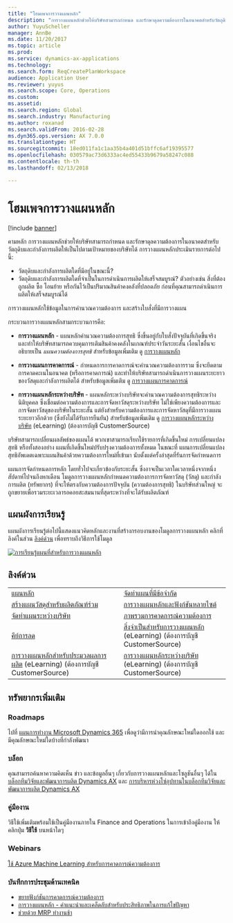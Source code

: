 ```yaml
---
title: "โฮมเพจการวางแผนหลัก"
description: "การวางแผนหลักช่วยให้บริษัทสามารถกำหนด และรักษาดุลความต้องการในอนาคตสำหรับวัตถุดิบและกำลังการผลิตให้เป็นไปตามเป้าหมายของบริษัทได้"
author: YuyuScheller
manager: AnnBe
ms.date: 11/20/2017
ms.topic: article
ms.prod: 
ms.service: dynamics-ax-applications
ms.technology: 
ms.search.form: ReqCreatePlanWorkspace
audience: Application User
ms.reviewer: yuyus
ms.search.scope: Core, Operations
ms.custom: 
ms.assetid: 
ms.search.region: Global
ms.search.industry: Manufacturing
ms.author: roxanad
ms.search.validFrom: 2016-02-28
ms.dyn365.ops.version: AX 7.0.0
ms.translationtype: HT
ms.sourcegitcommit: 18ed011fa1c1aa35b4a401d51bffc6af19395577
ms.openlocfilehash: 030579ac73d6333ac4ed55433b9679a58247c088
ms.contentlocale: th-th
ms.lasthandoff: 02/13/2018

---
```


# <a name="master-planning-home-page"></a>โฮมเพจการวางแผนหลัก

[!include [banner](../includes/banner.md)]

คามหลัก การวางแผนหลักช่วยให้บริษัทสามารถกำหนด และรักษาดุลความต้องการในอนาคตสำหรับวัตถุดิบและกำลังการผลิตให้เป็นไปตามเป้าหมายของบริษัทได้ การวางแผนหลักประเมินรายการต่อไปนี้: 

-  วัตถุดิบและกำลังการผลิตใดที่มีอยู่ในขณะนี้? 
-  วัตถุดิบและกำลังการผลิตใดที่จำเป็นในการดำเนินการผลิตให้เสร็จสมบูรณ์? ตัวอย่างเช่น สิ่งที่ต้องถูกผลิต ซื้อ โอนย้าย หรือกันไว้เป็นปริมาณสินค้าคงคลังที่ปลอดภัย ก่อนที่คุณสามารถดำเนินการผลิตให้เสร็จสมบูรณ์ได้

การวางแผนหลักใช้ข้อมูลในการคำนวณความต้องการ และสร้างใบสั่งที่มีการวางแผน

กระบวนการวางแผนหลักสามกระบวนการคือ:

-  **การวางแผนหลัก** - แผนหลักคำนวณความต้องการสุทธิ ซึ่งขึ้นอยู่กับใบสั่งปัจจุบันที่เกิดขึ้นจริง และทำให้บริษัทสามารถควบคุมการเติมสินค้าคงคลังในเกณฑ์ประจำวันระยะสั้น เงื่อนไขอื่นจะอธิบายเป็น *แผนความต้องการสุทธิ* สำหรับข้อมูลเพิ่มเติม ดู [การวางแผนหลัก](master-plans.md) 

-  **การวางแผนการคาดการณ์** - กำหนดการการคาดการณ์จะคำนวณความต้องการรวม ซึ่งจะยึดตามการคาดคะเนในอนาคต (หรือการคาดการณ์) และทำให้บริษัทสามารถดำเนินการวางแผนระยะยาวของวัสดุและกำลังการผลิตได้ สำหรับข้อมูลเพิ่มเติม ดู [การวางแผนการคาดการณ์](introduction-demand-forecasting.md) 

-  **การวางแผนหลักระหว่างบริษัท** - แผนหลักระหว่างบริษัทจะคำนวณความต้องการสุทธิระหว่างนิติบุคคล ซึ่งเชื่อมต่อความต้องการและการจัดหาวัสดุระหว่างบริษัท ไม่ใช่เพียงความต้องการและการจัดหาวัสดุของบริษัทในระยะสั้น แต่ยังสำหรับความต้องการและการจัดหาวัสดุที่มีการวางแผนระยะยาวอีกด้วย (ซึ่งยังไม่ได้รับการยืนยัน) สำหรับข้อมูลเพิ่มเติม ดู [การวางแผนหลักระหว่างบริษัท](https://mbspartner.microsoft.com/AX/CourseOverview/1276)  (eLearning) (ต้องการบัญชี CustomerSource) 

บริษัทสามารถเปลี่ยนผลลัพธ์ของแผนได้ พวกเขาสามารถเรียกใช้รายการที่เกิดขึ้นใหม่ การเปลี่ยนแปลงสุทธิ หรือทั้งสองอย่าง แผนที่เกิดขึ้นใหม่ปรับปรุงความต้องการทั้งหมด ในขณะที่ แผนการเปลี่ยนแปลงสุทธิอัพเดตเฉพาะแผนสินค้าด้วยความต้องการใหม่ที่เข้ามา นับตั้งแต่ครั้งล่าสุดที่รันการจัดกำหนดการ

แผนการจัดกำหนดการหลัก โดยทั่วไปจะเกี่ยวข้องกับระยะสั้น ซึ่งอาจเป็นเวลาใดเวลาหนึ่งจากหนึ่งสัปดาห์ไปจนถึงหกเดือน โมดูลการวางแผนหลักกำหนดความต้องการการจัดหาวัสดุ (วัสดุ) และกำลังการผลิต (ทรัพยากร) ที่จะให้ตรงกับความต้องการปัจจุบัน (ความต้องการสุทธิ) ในบริษัทส่วนใหญ่ จะถูกขยายเพื่อรวมระยะเวลารอคอยสะสมนานที่สุดระหว่างที่จะได้รับผลิตภัณฑ์

## <a name="learning-map"></a>แผนผังการเรียนรู้

แผนผังการเรียนรู้ต่อไปนี้แสดงแนวคิดหลักและงานที่สร้างกรอบงานของโมดูลการวางแผนหลัก คลิกที่ลิงค์ในส่วน [ลิงค์ด่วน](#quick-links) เพื่อทราบถึงวิธีการใช้โมดูล

[![การเรียนรู้แผนที่สำหรับการวางแผนหลัก](./media/master-planning-learning-map.png)](./media/master-planning-learning-map.png)

## <a name="quick-links"></a>ลิงค์ด่วน

|      |   |
|------|---|
|        [แผนหลัก](master-plans.md)       |     [จัดทำแผนที่มีข้อจำกัด](./tasks/constrained-plan.md)  |
| [สร้างแผนวัสดุสำหรับผลิตภัณฑ์ร่วม](./tasks/create-material-plan-co-products.md)   |  [การวางแผนหลักและฟังก์ชันหลายไซต์](master-plan-multisite-functionality.md)  |
| [จัดทำแผนระหว่างบริษัท](./tasks/create-intercompany-plan.md) | [ภาพรวมการคาดการณ์ความต้องการ](introduction-demand-forecasting.md)  | 
|[คีย์การลด](reduction-keys.md)| [สิ่งจำเป็นสำหรับการวางแผนหลัก](https://mbspartner.microsoft.com/AX/CourseOverview/1275) (eLearning) (ต้องการบัญชี CustomerSource)     |
|  [การวางแผนหลักสำหรับประมวลผลการผลิต](https://mbspartner.microsoft.com/D365E/CourseOverview/1514) (eLearning) (ต้องการบัญชี CustomerSource) | [การวางแผนหลักระหว่างบริษัท](https://mbspartner.microsoft.com/AX/CourseOverview/1276) (eLearning) (ต้องการบัญชี CustomerSource)|
                                  
## <a name="additional-resources"></a>ทรัพยากรเพิ่มเติม

### <a name="roadmaps"></a>Roadmaps
ไปที่ [แผนการทำงาน Microsoft Dynamics 365](https://roadmap.dynamics.com/) เพื่อดูว่ามีการนำคุณลักษณะใหม่ใดออกใช้ และมีคุณลักษณะใหม่ใดบ้างที่กำลังพัฒนา

### <a name="blogs"></a>บล็อก
คุณสามารถค้นหาความคิดเห็น ข่าว และข้อมูลอื่นๆ เกี่ยวกับการวางแผนหลักและโซลูชันอื่นๆ ได้ใน [บล็อกทีมวิจัยและพัฒนาการผลิต Dynamics AX](https://blogs.msdn.microsoft.com/axmfg) และ [การบริหารห่วงโซ่อุปทานในบล็อกทีมวิจัยและพัฒนาการผลิต Dynamics AX](https://blogs.msdn.microsoft.com/dynamicsaxscm)

### <a name="task-guides"></a>คู่มืองาน
วิธีใช้เพิ่มเติมพร้อมใช้เป็นคู่มืองานภายใน Finance and Operations ในการเข้าถึงคู่มืองาน ให้คลิกปุ่ม **วิธีใช้** บนหน้าใดๆ

### <a name="webinars"></a>Webinars
[ใช้ Azure Machine Learning สำหรับการคาดการณ์ความต้องการ](https://www.youtube.com/watch?v=4nQsccdFFDA&feature=youtu.be)

### <a name="tech-conference-recordings"></a>บันทึกการประชุมด้านเทคนิค
-  [ขยายฟังก์ชันการคาดการณ์ความต้องการ](https://www.youtube.com/watch?v=4OIKIXLiNjI&feature=youtu.be)
-  [การวางแผนหลัก - คำแนะนำและเคล็ดลับสำหรับประสิทธิภาพในการแก้ไขปัญหา](https://youtu.be/7v8BPmEs9Dg)
-  [ช่วยด้วย MRP ทำงานช้า](https://youtu.be/RLXybx20B5o)




